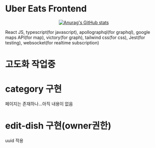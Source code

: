 # Uber Eats Frontend

<div align=center>
  
[![Anurag's GitHub stats](https://github-readme-stats.vercel.app/api?username=nohsangwoo)](https://github.com/anuraghazra/github-readme-stats)

</div>

React JS, typescript(for javascript), apollographql(for graphql), google maps API(for map), victory(for graph), tailwind css(for css), Jest(for testing), websocket(for realtime subscription)

# 고도화 작업중

# category 구현

페이지는 존재하나...아직 내용이 없음

# edit-dish 구현(owner권한)

uuid 적용
